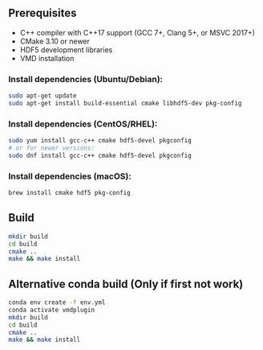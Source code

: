 ## Prerequisites
- C++ compiler with C++17 support (GCC 7+, Clang 5+, or MSVC 2017+)
- CMake 3.10 or newer
- HDF5 development libraries
- VMD installation

### Install dependencies (Ubuntu/Debian):
```bash
sudo apt-get update
sudo apt-get install build-essential cmake libhdf5-dev pkg-config
```

### Install dependencies (CentOS/RHEL):
```bash
sudo yum install gcc-c++ cmake hdf5-devel pkgconfig
# or for newer versions:
sudo dnf install gcc-c++ cmake hdf5-devel pkgconfig
```

### Install dependencies (macOS):
```bash
brew install cmake hdf5 pkg-config
```

## Build
```bash
mkdir build
cd build
cmake ..
make && make install    
```

## Alternative conda build (Only if first not work)
```bash
conda env create -f env.yml
conda activate vmdplugin
mkdir build
cd build
cmake ..
make && make install
```

